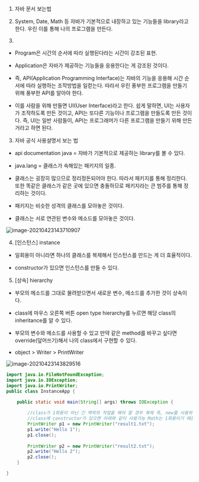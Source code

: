 1. 자바 문서 보는법

1. System, Date, Math 등 자바가 기본적으로 내장하고 있는 기능들을 library라고 한다. 우린 이를 통해 나의 프로그램을 만든다.

2. 

- Program은 시간의 순서에 따라 실행된다라는 시간이 강조된 표현.

- Application은 자바가 제공하는 기능들을 응용한다는 게 강조된 것이다.

- 즉, API(Application Programming Interface)는 자바의 기능을 응용해 시간 순서에 따라 실행하는 조작방법을 일컫는다. 따라서 우린 풍부한 프로그램을 만들기 위해 풍부한 API를 알아야 한다.

- 이를 사람을 위해 만들면 UI(User Interface)라고 한다. 쉽게 말하면, UI는 사용자가 조작하도록 만든 것이고, API는 또다른 기능이나 프로그램을 만들도록 만든 것이다. 즉, UI는 일반 사람들이, API는 프로그래머가 다른 프로그램을 만들기 위해 만든 거라고 하면 된다.

3. 자바 공식 사용설명서 보는 법

- api documentation java = 자바가 기본적으로 제공하는 library를 볼 수 있다.

- java.lang = 클래스가 속해있는 패키지의 일종.

- 클래스는 굉장히 많으므로 정리정돈되어야 한다. 따라서 패키지를 통해 정리한다. 또한 똑같은 클래스가 같은 곳에 있으면 충돌하므로 패키지라는 큰 범주를 통해 정리하는 것이다.

- 패키지는 비슷한 성격의 클래스를 모아놓은 것이다.

- 클래스는 서로 연관된 변수와 메소드를 모아놓은 것이다.

![image-20210423143710907](https://user-images.githubusercontent.com/80496345/116240997-6c16bc00-a79f-11eb-805f-2df1824e5fbd.png)

4. [인스턴스] instance

- 일회용이 아니라면 하나의 클래스를 복제해서 인스턴스를 만드는 게 더 효율적이다.

- constructor가 있으면 인스턴스를 만들 수 있다.

5. [상속] hierarchy

- 부모의 메소드를 그대로 물려받으면서 새로운 변수, 메소드를 추가한 것이 상속이다.

- class에 마우스 오른쪽 버튼 open type hierarchy를 누르면 해당 class의 inheritance를 알 수 있다.

- 부모의 변수와 메소드를 사용할 수 있고 만약 같은 method를 바꾸고 싶다면 override(덮어쓰기)해서 나의 class에서 구현할 수 있다.

- object > Writer > PrintWriter

![image-20210423143829516](https://user-images.githubusercontent.com/80496345/116240999-6caf5280-a79f-11eb-927e-0a5b3e7e3d2c.png)

```java
import java.io.FileNotFoundException;
import java.io.IOException;
import java.io.PrintWriter;
public class InstanceApp {

	public static void main(String[] args) throws IOException {
		
		//class가 1회용이 아닌 긴 맥락의 작업을 해야 할 경우 복제 즉, new를 사용하여 p1과 같은 인스턴스를 황용하여 넣어 사용.
		//class에 constructor가 있으면 아래와 같이 사용가능 Math는 1회용이기 때문에 사용하지도 않을 뿐더러 constructor가 없다. 
		PrintWriter p1 = new PrintWriter("result1.txt");
		p1.write("Hello 1");
		p1.close();
		
		PrintWriter p2 = new PrintWriter("result2.txt");
		p2.write("Hello 2");
		p2.close();
	}

}
```